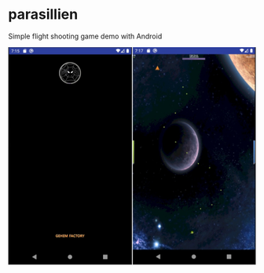 # parasillien
Simple flight shooting game demo with Android

![sample](./sample_images/sample.jpg)


